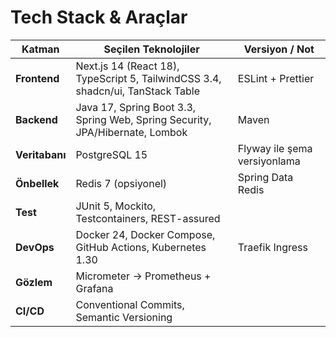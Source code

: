# Tech Stack & Araçlar

| Katman      | Seçilen Teknolojiler | Versiyon / Not |
|-------------|----------------------|----------------|
| **Frontend**| Next.js 14 (React 18), TypeScript 5, TailwindCSS 3.4, shadcn/ui, TanStack Table | ESLint + Prettier |
| **Backend** | Java 17, Spring Boot 3.3, Spring Web, Spring Security, JPA/Hibernate, Lombok | Maven |
| **Veritabanı** | PostgreSQL 15 | Flyway ile şema versiyonlama |
| **Önbellek** | Redis 7 (opsiyonel) | Spring Data Redis |
| **Test** | JUnit 5, Mockito, Testcontainers, REST-assured | |
| **DevOps** | Docker 24, Docker Compose, GitHub Actions, Kubernetes 1.30 | Traefik Ingress |
| **Gözlem** | Micrometer → Prometheus + Grafana | |
| **CI/CD** | Conventional Commits, Semantic Versioning | |